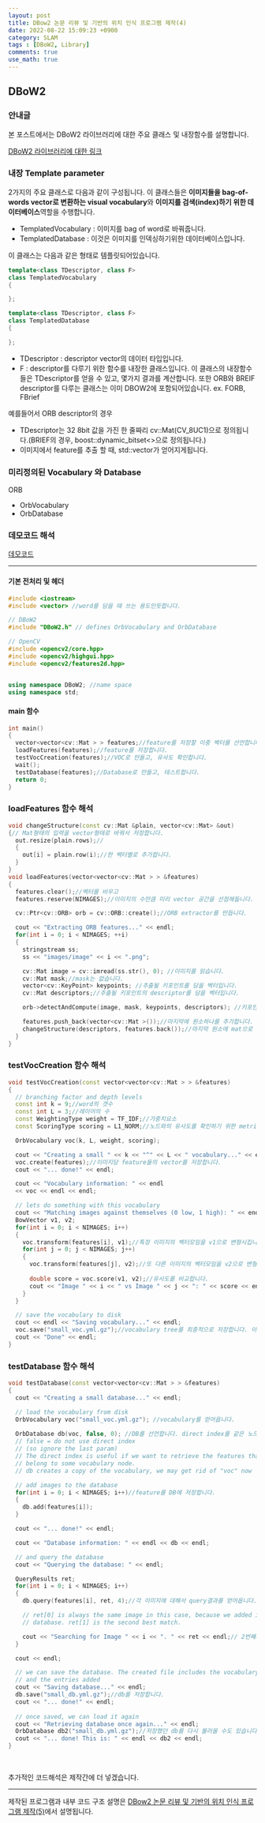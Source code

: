 ```yaml
---
layout: post
title: DBow2 논문 리뷰 및 기반의 위치 인식 프로그램 제작(4)
date: 2022-08-22 15:09:23 +0900
category: SLAM
tags : [DBoW2, Library]
comments: true
use_math: true
---
```


## DBoW2

### 안내글

본 포스트에서는 DBoW2 라이브러리에 대한 주요 클래스 및 내장함수를 설명합니다. 

[DBoW2 라이브러리에 대한 링크](https://github.com/dorian3d/DBoW2)

### 내장 Template parameter
2가지의 주요 클래스로 다음과 같이 구성됩니다. 이 클래스들은 **이미지들을 bag-of-words vector로 변환하는 visual vocabulary**와 **이미지를 검색(index)하기 위한 데이터베이스**역할을 수행합니다. 

- TemplatedVocabulary : 이미지를 bag of word로 바꿔줍니다.
- TemplatedDatabase : 이것은 이미지를 인덱싱하기위한 데이터베이스입니다.

이 클래스는 다음과 같은 형태로 템플릿되어있습니다.
```C++
template<class TDescriptor, class F>
class TemplatedVocabulary
{

};

template<class TDescriptor, class F>
class TemplatedDatabase
{

};
```

- TDescriptor : descriptor vector의 데이터 타입입니다.
- F : descriptor를 다루기 위한 함수를 내장한 클래스입니다. 이 클래스의 내장함수들은 TDescriptor를 얻을 수 있고, 몇가지 결과를 계산합니다. 또한 ORB와 BREIF descriptor를 다루는 클래스는 이미 DBOW2에 포함되어있습니다. ex. FORB, FBrief

예를들어서 
ORB descriptor의 경우 
- TDescriptor는 32 8bit 값을 가진 한 줄짜리 cv::Mat(CV_8UC1)으로 정의됩니다.(BRIEF의 경우, boost::dynamic_bitset<>으로 정의됩니다.)
- 이미지에서 feature를 추출 할 때, std::vector<TDescriptor>가 얻어지게됩니다.


### 미리정의된 Vocabulary 와 Database
ORB
- OrbVocabulary
- OrbDatabase

### 데모코드 해석

[데모코드](https://github.com/dorian3d/DBoW2/blob/master/demo/demo.cpp)

-----

#### 기본 전처리 및 헤더
```C++
#include <iostream>
#include <vector> //word를 담을 때 쓰는 용도인듯합니다.

// DBoW2
#include "DBoW2.h" // defines OrbVocabulary and OrbDatabase

// OpenCV
#include <opencv2/core.hpp>
#include <opencv2/highgui.hpp>
#include <opencv2/features2d.hpp>


using namespace DBoW2; //name space
using namespace std;
```

#### main 함수 

```C++
int main()
{
  vector<vector<cv::Mat > > features;//feature를 저장할 이중 벡터를 선언합니다.
  loadFeatures(features);//feature를 저장합니다.
  testVocCreation(features);//VOC로 만들고, 유사도 확인합니다.
  wait();
  testDatabase(features);//Database로 만들고, 테스트합니다.
  return 0;
}
```

### loadFeatures 함수 해석

```C++
void changeStructure(const cv::Mat &plain, vector<cv::Mat> &out)
{// Mat형태의 입력을 vector형태로 바꿔서 저장합니다. 
  out.resize(plain.rows);//
  {
    out[i] = plain.row(i);//한 벡터별로 추가합니다.
  }
}
void loadFeatures(vector<vector<cv::Mat > > &features)
{
  features.clear();//벡터를 비우고
  features.reserve(NIMAGES);//이미지의 수만큼 미리 vector 공간을 선점해둡니다.

  cv::Ptr<cv::ORB> orb = cv::ORB::create();//ORB extractor를 만듭니다.

  cout << "Extracting ORB features..." << endl;
  for(int i = 0; i < NIMAGES; ++i)
  {
    stringstream ss;
    ss << "images/image" << i << ".png";

    cv::Mat image = cv::imread(ss.str(), 0); //이미지를 읽습니다.
    cv::Mat mask;//mask는 없습니다.
    vector<cv::KeyPoint> keypoints; //추출될 키포인트를 담을 벡터입니다.
    cv::Mat descriptors;//추출될 키포인트의 descriptor를 담을 벡터입니다.

    orb->detectAndCompute(image, mask, keypoints, descriptors); //키포인트를 찾습니다.

    features.push_back(vector<cv::Mat >());//마지막에 원소하나를 추가합니다.
    changeStructure(descriptors, features.back());//마지막 원소에 mat으로 얻은 descriptor를 벡터의 형태로 추가합니다. 
  }
}
```

### testVocCreation 함수 해석
```C++
void testVocCreation(const vector<vector<cv::Mat > > &features)
{
  // branching factor and depth levels 
  const int k = 9;//word의 갯수
  const int L = 3;//레이어의 수 
  const WeightingType weight = TF_IDF;//가중치요소
  const ScoringType scoring = L1_NORM;//노드와의 유사도를 확인하기 위한 metric

  OrbVocabulary voc(k, L, weight, scoring);

  cout << "Creating a small " << k << "^" << L << " vocabulary..." << endl;
  voc.create(features);//이미지당 feature들의 vector를 저장합니다. 
  cout << "... done!" << endl;

  cout << "Vocabulary information: " << endl
  << voc << endl << endl;

  // lets do something with this vocabulary
  cout << "Matching images against themselves (0 low, 1 high): " << endl;
  BowVector v1, v2;
  for(int i = 0; i < NIMAGES; i++)
  {
    voc.transform(features[i], v1);//특정 이미지의 벡터모임을 v1으로 변형시킵니다. 
    for(int j = 0; j < NIMAGES; j++)
    {
      voc.transform(features[j], v2);//또 다른 이미지의 벡터모임을 v2으로 변형시킵니다. 
      
      double score = voc.score(v1, v2);//유사도를 비교합니다.
      cout << "Image " << i << " vs Image " << j << ": " << score << endl;
    }
  }

  // save the vocabulary to disk
  cout << endl << "Saving vocabulary..." << endl;
  voc.save("small_voc.yml.gz");//vocabulary tree를 최종적으로 저장합니다. 이건 descriptor 변환용도입니다.
  cout << "Done" << endl;
}
```
### testDatabase 함수 해석
```C++
void testDatabase(const vector<vector<cv::Mat > > &features)
{
  cout << "Creating a small database..." << endl;

  // load the vocabulary from disk
  OrbVocabulary voc("small_voc.yml.gz"); //vocabulary를 얻어옵니다.
  
  OrbDatabase db(voc, false, 0); //DB를 선언합니다. direct index를 같은 노드 찾는데 유용합니다. 이 예제에서는 Geometrical Consistency Check는 안하기 때문에 필요가없습니다.
  // false = do not use direct index 
  // (so ignore the last param)
  // The direct index is useful if we want to retrieve the features that 
  // belong to some vocabulary node.
  // db creates a copy of the vocabulary, we may get rid of "voc" now

  // add images to the database
  for(int i = 0; i < NIMAGES; i++)//feature를 DB에 저장합니다.
  {
    db.add(features[i]);
  }

  cout << "... done!" << endl;

  cout << "Database information: " << endl << db << endl;

  // and query the database
  cout << "Querying the database: " << endl;

  QueryResults ret;
  for(int i = 0; i < NIMAGES; i++)
  {
    db.query(features[i], ret, 4);//각 이미지에 대해서 query결과를 얻어옵니다. 

    // ret[0] is always the same image in this case, because we added it to the 
    // database. ret[1] is the second best match.

    cout << "Searching for Image " << i << ". " << ret << endl;// 2번째가 가장 잘맞는 이미지입니다. 
  }

  cout << endl;

  // we can save the database. The created file includes the vocabulary
  // and the entries added
  cout << "Saving database..." << endl;
  db.save("small_db.yml.gz");//db를 저장합니다.
  cout << "... done!" << endl;
  
  // once saved, we can load it again  
  cout << "Retrieving database once again..." << endl;
  OrbDatabase db2("small_db.yml.gz");//저장했던 db를 다시 불러올 수도 있습니다. 
  cout << "... done! This is: " << endl << db2 << endl;
}
```

<br/>

추가적인 코드해석은 제작간에 더 넣겠습니다. 

----

제작된 프로그램과 내부 코드 구조 설명은 [DBow2 논문 리뷰 및 기반의 위치 인식 프로그램 제작(5)](https://jeonhyeongjunkw.github.io/slam/2023/01/18/DBoW2_5.html)에서 설명됩니다.